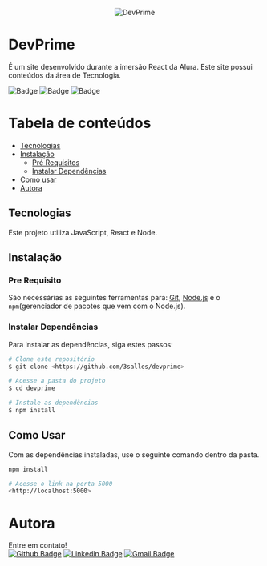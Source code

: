 <p align="center">
  <img src="./assets/img/Logo.png" alt="DevPrime">
</p>

# DevPrime

É um site desenvolvido durante a imersão React da Alura. Este site possui conteúdos da área de Tecnologia.

![Badge](https://img.shields.io/badge/version-0.1.0-blue)
![Badge](https://img.shields.io/badge/status-unfinished-red)
![Badge](https://img.shields.io/badge/license-MIT-brightgreen)

Tabela de conteúdos
=================
<!--ts-->
   * [Tecnologias](#tecnologias)
   * [Instalação](#instalacao)
      * [Pré Requisitos](#pré-requisitos)
      * [Instalar Dependências](#instalar-dependências)
   * [Como usar](#como-usar)
   * [Autora](#autora)
<!--te-->

## Tecnologias
Este projeto utiliza JavaScript, React e Node.

## Instalação
### Pre Requisito
São necessárias as seguintes ferramentas para: [Git](https://git-scm.com), [Node.js](https://nodejs.org/en/) e o ```npm```(gerenciador de pacotes que vem com o Node.js).

### Instalar Dependências
Para instalar as dependências, siga estes passos:

```bash
# Clone este repositório
$ git clone <https://github.com/3salles/devprime>

# Acesse a pasta do projeto
$ cd devprime

# Instale as dependências
$ npm install
```
## Como Usar
Com as dependências instaladas, use o seguinte comando dentro da pasta.
```bash
npm install

# Acesse o link na porta 5000
<http://localhost:5000>
```

# Autora
Entre em contato!<br>
[![Github Badge](https://img.shields.io/badge/-Github-000?style=flat-square&logo=Github&logoColor=white&link=https://github.com/3salles)](https://github.com/3salles)
[![Linkedin Badge](https://img.shields.io/badge/-LinkedIn-blue?style=flat-square&logo=Linkedin&logoColor=white&link=https://www.linkedin.com/in/beatriz-salles-b701a31a6)](https://www.linkedin.com/in/beatriz-salles-b701a31a6/)
[![Gmail Badge](https://img.shields.io/badge/-Gmail-c14438?style=flat-square&logo=Gmail&logoColor=white&link=mailto:beatrizsallesss@gmail.com)](mailto:beatrizsallesss@gmail.com)
